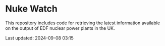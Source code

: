 # Nuke Watch

This repository includes code for retrieving the latest information available on the output of EDF nuclear power plants in the UK.

Last updated: 2024-09-08 03:15